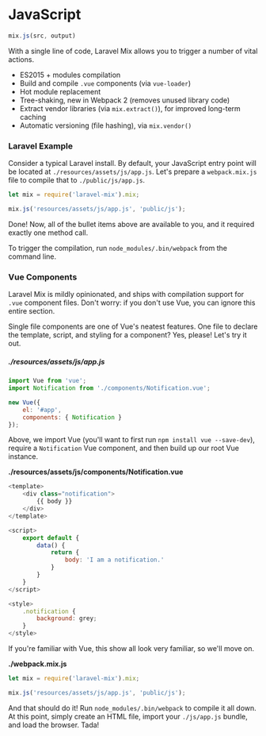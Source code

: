 # JavaScript

```js
mix.js(src, output)
```

With a single line of code, Laravel Mix allows you to trigger a number of vital actions.

* ES2015 + modules compilation
* Build and compile `.vue` components \(via `vue-loader`\)
* Hot module replacement
* Tree-shaking, new in Webpack 2 \(removes unused library code\)
* Extract vendor libraries \(via `mix.extract()`\), for improved long-term caching
* Automatic versioning \(file hashing\), via `mix.vendor()`

### Laravel Example

Consider a typical Laravel install. By default, your JavaScript entry point will be located at `./resources/assets/js/app.js`. Let's prepare a `webpack.mix.js` file to compile that to `./public/js/app.js`.

```js
let mix = require('laravel-mix').mix;

mix.js('resources/assets/js/app.js', 'public/js');
```

Done! Now, all of the bullet items above are available to you, and it required exactly one method call.

To trigger the compilation, run `node_modules/.bin/webpack` from the command line.

### Vue Components

Laravel Mix is mildly opinionated, and ships with compilation support for `.vue` component files. Don't worry: if you don't use Vue, you can ignore this entire section.

Single file components are one of Vue's neatest features. One file to declare the template, script, and styling for a component? Yes, please! Let's try it out.

##### ./resources/assets/js/app.js

```js
import Vue from 'vue';
import Notification from './components/Notification.vue';

new Vue({
    el: '#app',
    components: { Notification }
});
```

Above, we import Vue \(you'll want to first run `npm install vue --save-dev`\), require a `Notification` Vue component, and then build up our root Vue instance.

**./resources/assets/js/components/Notification.vue**

```js
<template>
    <div class="notification">
        {{ body }}
    </div>
</template>

<script>
    export default {
        data() {
            return {
                body: 'I am a notification.'
            }
        }
    }
</script>

<style>
    .notification {
        background: grey;
    }
</style>
```

If you're familiar with Vue, this show all look very familiar, so we'll move on.

**./webpack.mix.js**

```js
let mix = require('laravel-mix').mix;

mix.js('resources/assets/js/app.js', 'public/js');
```

And that should do it! Run `node_modules/.bin/webpack` to compile it all down. At this point, simply create an HTML file, import your `./js/app.js` bundle, and load the browser. Tada!

